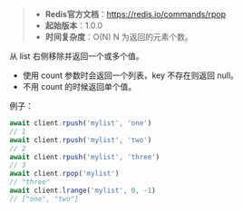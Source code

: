 > - **Redis官方文档**：https://redis.io/commands/rpop
> - **起始版本**：1.0.0
> - **时间复杂度**：O(N) N 为返回的元素个数。

从 list 右侧移除并返回一个或多个值。

- 使用 count 参数时会返回一个列表，key 不存在则返回 null。
- 不用 count 的时候返回单个值。

例子：

```typescript
await client.rpush('mylist', 'one')
// 1
await client.rpush('mylist', 'two')
// 2
await client.rpush('mylist', 'three')
// 3
await client.rpop('mylist')
// "three"
await client.lrange('mylist', 0, -1)
// ["one", "two"]
```
